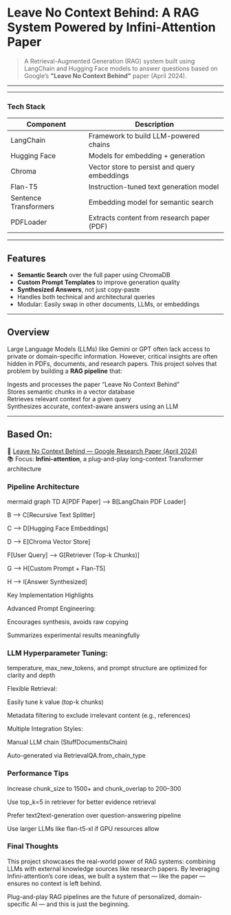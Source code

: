 # Leave No Context Behind: A RAG System Powered by Infini-Attention Paper

>  A Retrieval-Augmented Generation (RAG) system built using LangChain and Hugging Face models to answer questions based on Google’s **"Leave No Context Behind"** paper (April 2024).

---

---

### Tech Stack

| Component       | Description                                      |
|----------------|--------------------------------------------------|
| LangChain   | Framework to build LLM-powered chains            |
| Hugging Face | Models for embedding + generation                |
| Chroma       | Vector store to persist and query embeddings     |
| Flan-T5      | Instruction-tuned text generation model          |
| Sentence Transformers | Embedding model for semantic search     |
| PDFLoader    | Extracts content from research paper (PDF)       |

---

## Features

- **Semantic Search** over the full paper using ChromaDB
- **Custom Prompt Templates** to improve generation quality
- **Synthesized Answers**, not just copy-paste
- Handles both technical and architectural queries
- Modular: Easily swap in other documents, LLMs, or embeddings

---

##  Overview

Large Language Models (LLMs) like Gemini or GPT often lack access to private or domain-specific information. However, critical insights are often hidden in PDFs, documents, and research papers. This project solves that problem by building a **RAG pipeline** that:

Ingests and processes the paper “Leave No Context Behind”  
Stores semantic chunks in a vector database  
Retrieves relevant context for a given query  
Synthesizes accurate, context-aware answers using an LLM

---

##  Based On:  
📄 [Leave No Context Behind — Google Research Paper (April 2024)](https://arxiv.org/pdf/2404.07143.pdf)  
📚 Focus: **Infini-attention**, a plug-and-play long-context Transformer architecture  



###  Pipeline Architecture

mermaid
graph TD
A[PDF Paper] --> B[LangChain PDF Loader]
    
B --> C[Recursive Text Splitter]    

C --> D[Hugging Face Embeddings]

D --> E[Chroma Vector Store]

F[User Query] --> G[Retriever (Top-k Chunks)]

G --> H[Custom Prompt + Flan-T5]

H --> I[Answer Synthesized]

Key Implementation Highlights

Advanced Prompt Engineering:

Encourages synthesis, avoids raw copying

Summarizes experimental results meaningfully

### LLM Hyperparameter Tuning:

temperature, max_new_tokens, and prompt structure are optimized for clarity and depth

Flexible Retrieval:

Easily tune k value (top-k chunks)

Metadata filtering to exclude irrelevant content (e.g., references)

Multiple Integration Styles:

Manual LLM chain (StuffDocumentsChain)

Auto-generated via RetrievalQA.from_chain_type

### Performance Tips

Increase chunk_size to 1500+ and chunk_overlap to 200–300

Use top_k=5 in retriever for better evidence retrieval

Prefer text2text-generation over question-answering pipeline

Use larger LLMs like flan-t5-xl if GPU resources allow

### Final Thoughts

This project showcases the real-world power of RAG systems: combining LLMs with external knowledge sources like research papers. By leveraging Infini-attention’s core ideas, we built a system that — like the paper — ensures no context is left behind.

Plug-and-play RAG pipelines are the future of personalized, domain-specific AI — and this is just the beginning.
